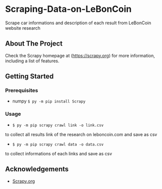 # Scraping-Data-on-LeBonCoin
Scrape car informations and description of each result from LeBonCoin website research

## About The Project
Check the Scrapy homepage at (https://scrapy.org) for more information, including a list of features.

## Getting Started
### Prerequisites
* numpy `$ py -m pip install Scrapy`

### Usage

* `$ py -m pip scrapy crawl link -o link.csv`

to collect all results link of the research on leboncoin.com and save as csv

* `$ py -m pip scrapy crawl data -o data.csv`

to collect informations of each links and save as csv

## Acknowledgements
* [Scrapy.org](https://docs.scrapy.org/en/latest/intro/tutorial.html)
